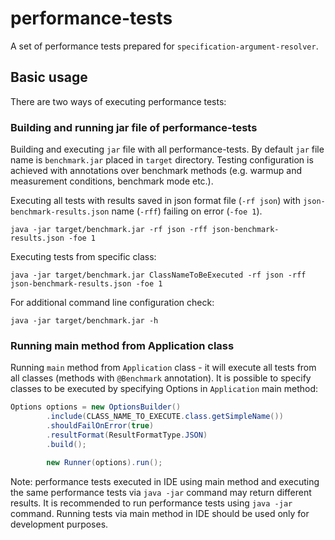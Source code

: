 performance-tests
=================

A set of performance tests prepared for `specification-argument-resolver`.

Basic usage
-----------
There are two ways of executing performance tests:

### Building and running jar file of performance-tests ###
Building and executing `jar` file with all performance-tests. By default `jar` file name is `benchmark.jar` placed in `target` directory. Testing configuration is achieved with annotations over benchmark methods (e.g. warmup and measurement conditions, benchmark mode etc.).

Executing all tests with results saved in json format file (`-rf json`) with `json-benchmark-results.json` name (`-rff`) failing on error (`-foe 1`).
```shell
java -jar target/benchmark.jar -rf json -rff json-benchmark-results.json -foe 1
```

Executing tests from specific class:
```shell
java -jar target/benchmark.jar ClassNameToBeExecuted -rf json -rff json-benchmark-results.json -foe 1
```

For additional command line configuration check:
```shell
java -jar target/benchmark.jar -h
```

### Running main method from Application class ###
Running `main` method from `Application` class - it will execute all tests from all classes (methods with `@Benchmark` annotation). It is possible to specify classes to be executed by specifying Options in `Application` main method:
```java
Options options = new OptionsBuilder()
        .include(CLASS_NAME_TO_EXECUTE.class.getSimpleName())
        .shouldFailOnError(true)
        .resultFormat(ResultFormatType.JSON)
        .build();

        new Runner(options).run();
```

Note: performance tests executed in IDE using main method and executing the same performance tests via `java -jar` command may return different results. It is recommended to run performance tests using `java -jar` command. Running tests via main method in IDE should be used only for development purposes.

